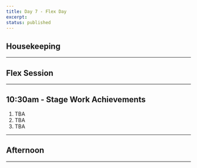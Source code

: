 ```yaml
---
title: Day 7 - Flex Day
excerpt: 
status: published
---
```


## Housekeeping

---

## Flex Session

---

## 10:30am - Stage Work Achievements
1. TBA
2. TBA
3. TBA
---

## Afternoon

---